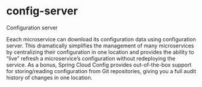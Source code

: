 # config-server
Configuration server

Eeach microservice can download its configuration data using configuration server.
This dramatically simplifies the management of many microservices by centralizing their 
configuration in one location and provides the ability to “live” refresh a microservice’s 
configuration without redeploying the service. As a bonus, Spring Cloud Config provides 
out-of-the-box support for storing/reading configuration from Git repositories, 
giving you a full audit history of changes in one location.
